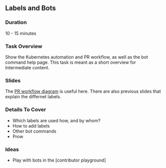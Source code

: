 ## Labels and Bots

### Duration

10 - 15 minutes

### Task Overview

Show the Kubernetes automation and PR workflow, as well as the bot command help page.
This task is meant as a short overview for Intermediate content.

### Slides

The [PR workflow diagram](git.k8s.io/community/contributors/guide/git_workflow.png) is useful here. There are also previous slides that explain the differnet labels.

### Details To Cover 

- Which labels are used how, and by whom?
- How to add labels
- Other bot commands
- Prow

### Ideas

- Play with bots in the [contributor playground]